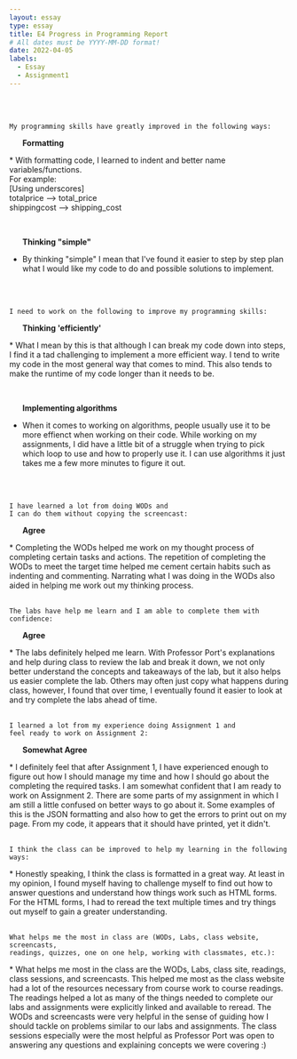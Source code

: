 ```yaml
---
layout: essay
type: essay
title: E4 Progress in Programming Report
# All dates must be YYYY-MM-DD format!
date: 2022-04-05
labels:
  - Essay
  - Assignment1
---
```

<br>
<br>


```
My programming skills have greatly improved in the following ways:
```
<ul><strong> Formatting </strong></ul> 
* With formatting code, I learned to indent and better name variables/functions. </br>
  For example: <br>
  [Using underscores] <br>
  totalprice --> total_price <br>
  shippingcost --> shipping_cost <br>
  
<br><ul><strong> Thinking "simple" </strong></ul>
* By thinking "simple" I mean that I've found it easier to step by step plan what I would like my code to do and possible solutions to implement.
<br>
<br>

```
I need to work on the following to improve my programming skills:
```
<ul><strong> Thinking 'efficiently' </strong></ul>
* What I mean by this is that although I can break my code down into steps, I find it a tad challenging to implement a more efficient way. I tend to write my code in the most general way that comes to mind. This also tends to make the runtime of my code longer than it needs to be.<br>

<br><ul><strong> Implementing algorithms </strong></ul> 
* When it comes to working on algorithms, people usually use it to be more effienct when working on their code. While working on my assignments, I did have a little bit of a struggle when trying to pick which loop to use and how to properly use it. I can use algorithms it just takes me a few more minutes to figure it out.
<br>
<br>

```
I have learned a lot from doing WODs and
I can do them without copying the screencast:
```
<ul><strong> Agree </strong></ul>
* Completing the WODs helped me work on my thought process of completing certain tasks and actions. The repetition of completing the WODs to meet the 
target time helped me cement certain habits such as indenting and commenting. Narrating what I was doing in the WODs also aided in helping me work out my thinking process.
<br>
<br>

```
The labs have help me learn and I am able to complete them with confidence:
```
<ul><strong> Agree </strong></ul>
* The labs definitely helped me learn. With Professor Port's explanations and help during class to review the lab and break it down, we not only better understand the concepts and takeaways of the lab, but it also helps us easier complete the lab. Others may often just copy what happens during class, however, I found that over time, I eventually found it easier to look at and try complete the labs ahead of time. 
<br>
<br>

```
I learned a lot from my experience doing Assignment 1 and 
feel ready to work on Assignment 2:
```
<ul><strong> Somewhat Agree </strong></ul>
* I definitely feel that after Assignment 1, I have experienced enough to figure out how I should manage my time and how I should go about the completing the required tasks. I am somewhat confident that I am ready to work on Assignment 2. There are some parts of my assignment in which I am still a little confused on better ways to go about it. Some examples of this is the JSON formatting and also how to get the errors to print out on my page. From my code, it appears that it should have printed, yet it didn't. 
<br>
<br>

```
I think the class can be improved to help my learning in the following ways:
```
<ul></ul>
* Honestly speaking, I think the class is formatted in a great way. At least in my opinion, I found myself having to challenge myself to find out how to answer questions and understand how things work such as HTML forms. For the HTML forms, I had to reread the text multiple times and try things out myself to gain a greater understanding.
<br>
<br>

```
What helps me the most in class are (WODs, Labs, class website, screencasts, 
readings, quizzes, one on one help, working with classmates, etc.):
```
<ul></ul>
* What helps me most in the class are the WODs, Labs, class site, readings, class sessions, and screencasts. This helped me most as the class website had a lot of the resources necessary from course work to course readings. The readings helped a lot as many of the things needed to complete our labs and assignments were explicitly linked and available to reread. The WODs and screencasts were very helpful in the sense of guiding how I should tackle on problems similar to our labs and assignments. The class sessions especially were the most helpful as Professor Port was open to answering any questions and explaining concepts we were covering :) 
<br>
<br>






